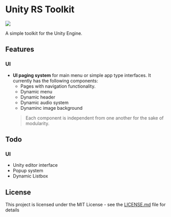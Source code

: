 # Unity RS Toolkit

<img src="https://img.shields.io/badge/ver-0.1.0--beta-blue.svg"></img>

A simple toolkit for the Unity Engine.

## Features
### UI
* **UI paging system** for main menu or simple app type interfaces. It currently has the following components:
    * Pages with navigation functionality.
    * Dynamic menu
    * Dynamic header
    * Dynamic audio system
    * Dynaminc image background
    > Each component is independent from one another for the sake of modularity.


## Todo
### UI
* Unity editor interface
* Popup system
* Dynamic Listbox

## License

This project is licensed under the MIT License - see the [LICENSE.md](LICENSE.md) file for details